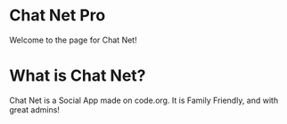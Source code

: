 # Chat Net Pro
  Welcome to the page for Chat Net!
  
# What is Chat Net?
  Chat Net is a Social App made on code.org.
It is Family Friendly, and with great admins!
